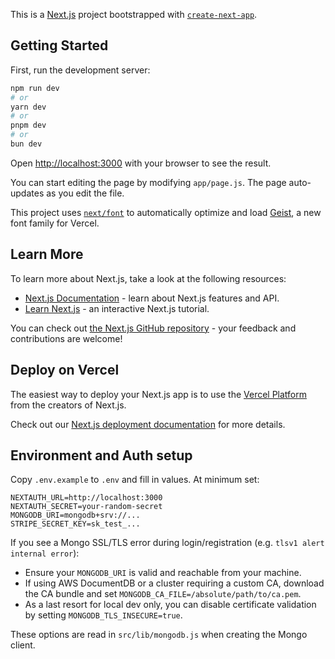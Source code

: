 This is a [Next.js](https://nextjs.org) project bootstrapped with [`create-next-app`](https://nextjs.org/docs/app/api-reference/cli/create-next-app).

## Getting Started

First, run the development server:

```bash
npm run dev
# or
yarn dev
# or
pnpm dev
# or
bun dev
```

Open [http://localhost:3000](http://localhost:3000) with your browser to see the result.

You can start editing the page by modifying `app/page.js`. The page auto-updates as you edit the file.

This project uses [`next/font`](https://nextjs.org/docs/app/building-your-application/optimizing/fonts) to automatically optimize and load [Geist](https://vercel.com/font), a new font family for Vercel.

## Learn More

To learn more about Next.js, take a look at the following resources:

- [Next.js Documentation](https://nextjs.org/docs) - learn about Next.js features and API.
- [Learn Next.js](https://nextjs.org/learn) - an interactive Next.js tutorial.

You can check out [the Next.js GitHub repository](https://github.com/vercel/next.js) - your feedback and contributions are welcome!

## Deploy on Vercel

The easiest way to deploy your Next.js app is to use the [Vercel Platform](https://vercel.com/new?utm_medium=default-template&filter=next.js&utm_source=create-next-app&utm_campaign=create-next-app-readme) from the creators of Next.js.

Check out our [Next.js deployment documentation](https://nextjs.org/docs/app/building-your-application/deploying) for more details.

## Environment and Auth setup

Copy `.env.example` to `.env` and fill in values. At minimum set:

```
NEXTAUTH_URL=http://localhost:3000
NEXTAUTH_SECRET=your-random-secret
MONGODB_URI=mongodb+srv://...
STRIPE_SECRET_KEY=sk_test_...
```

If you see a Mongo SSL/TLS error during login/registration (e.g. `tlsv1 alert internal error`):

- Ensure your `MONGODB_URI` is valid and reachable from your machine.
- If using AWS DocumentDB or a cluster requiring a custom CA, download the CA bundle and set `MONGODB_CA_FILE=/absolute/path/to/ca.pem`.
- As a last resort for local dev only, you can disable certificate validation by setting `MONGODB_TLS_INSECURE=true`.

These options are read in `src/lib/mongodb.js` when creating the Mongo client.
